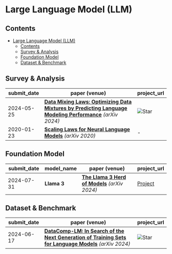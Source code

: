 # Large Language Model (LLM)

## Contents
- [Large Language Model (LLM)](#large-language-model-llm)
  - [Contents](#contents)
  - [Survey \& Analysis](#survey--analysis)
  - [Foundation Model](#foundation-model)
  - [Dataset \& Benchmark](#dataset--benchmark)

## Survey & Analysis

| submit_date | paper (venue) | project_url |
| --- | --- | --- |
| 2024-05-25 | [**Data Mixing Laws: Optimizing Data Mixtures by Predicting Language Modeling Performance**](https://arxiv.org/pdf/2403.16952) *(arXiv 2024)* | ![Star](https://img.shields.io/github/stars/yegcjs/mixinglaws.svg?style=social&label=Star) |
| 2020-01-23 | [**Scaling Laws for Neural Language Models**](https://arxiv.org/pdf/2001.08361) *(arXiv 2020)* | - |  

## Foundation Model

| submit_date | model_name | paper (venue) | project_url |
| --- | --- | --- | --- |
| 2024-07-31 | **Llama 3** | [**The Llama 3 Herd of Models**](https://arxiv.org/pdf/2407.21783) *(arXiv 2024)* | [Project](https://llama.meta.com/) |

## Dataset & Benchmark

| submit_date | paper (venue) | project_url |
| --- | --- | --- |
| 2024-06-17 | [**DataComp-LM: In Search of the Next Generation of Training Sets for Language Models**](https://arxiv.org/pdf/2406.11794) *(arXiv 2024)* | ![Star](https://img.shields.io/github/stars/mlfoundations/dclm.svg?style=social&label=Star) |
